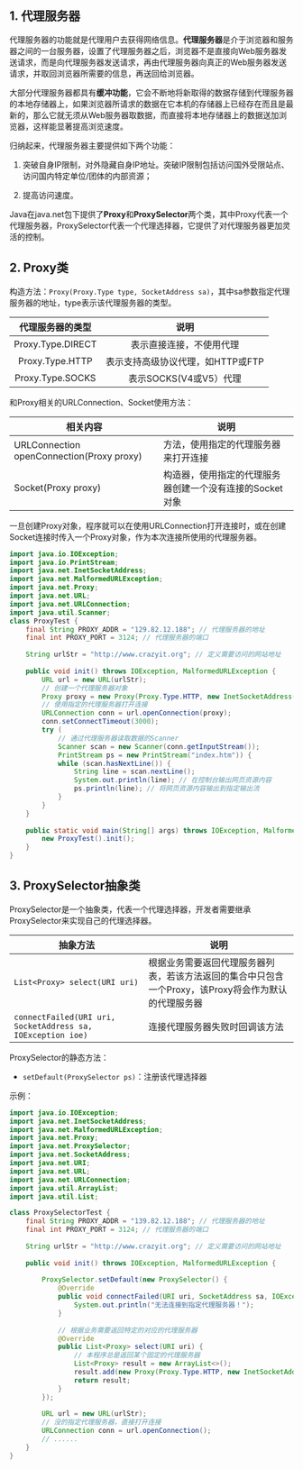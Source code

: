 ## 1. 代理服务器

代理服务器的功能就是代理用户去获得网络信息。**代理服务器**是介于浏览器和服务器之间的一台服务器，设置了代理服务器之后，浏览器不是直接向Web服务器发送请求，而是向代理服务器发送请求，再由代理服务器向真正的Web服务器发送请求，并取回浏览器所需要的信息，再送回给浏览器。

大部分代理服务器都具有**缓冲功能**，它会不断地将新取得的数据存储到代理服务器的本地存储器上，如果浏览器所请求的数据在它本机的存储器上已经存在而且是最新的，那么它就无须从Web服务器取数据，而直接将本地存储器上的数据送加浏览器，这样能显著提高浏览速度。

归纳起来，代理服务器主要提供如下两个功能：

1. 突破自身IP限制，对外隐藏自身IP地址。突破IP限制包括访问国外受限站点、访问国内特定单位/团体的内部资源；

2. 提高访问速度。

Java在java.net包下提供了**Proxy**和**ProxySelector**两个类，其中Proxy代表一个代理服务器，ProxySelector代表一个代理选择器，它提供了对代理服务器更加灵活的控制。

## 2. Proxy类

构造方法：`Proxy(Proxy.Type type, SocketAddress sa)`，其中sa参数指定代理服务器的地址，type表示该代理服务器的类型。

| 代理服务器的类型  |               说明                |
| :---------------: | :-------------------------------: |
| Proxy.Type.DIRECT |     表示直接连接，不使用代理      |
|  Proxy.Type.HTTP  | 表示支持高级协议代理，如HTTP或FTP |
| Proxy.Type.SOCKS  |      表示SOCKS(V4或V5）代理       |

和Proxy相关的URLConnection、Socket使用方法：

| 相关内容                                   | 说明                                                     |
| ------------------------------------------ | -------------------------------------------------------- |
| URLConnection  openConnection(Proxy proxy) | 方法，使用指定的代理服务器来打开连接                     |
| Socket(Proxy  proxy)                       | 构造器，使用指定的代理服务器创建一个没有连接的Socket对象 |

一旦创建Proxy对象，程序就可以在使用URLConnection打开连接时，或在创建Socket连接时传入一个Proxy对象，作为本次连接所使用的代理服务器。

```java
import java.io.IOException;
import java.io.PrintStream;
import java.net.InetSocketAddress;
import java.net.MalformedURLException;
import java.net.Proxy;
import java.net.URL;
import java.net.URLConnection;
import java.util.Scanner;
class ProxyTest {
    final String PROXY_ADDR = "129.82.12.188"; // 代理服务器的地址
    final int PROXY_PORT = 3124; // 代理服务器的端口
    
    String urlStr = "http://www.crazyit.org"; // 定义需要访问的网站地址
    
    public void init() throws IOException, MalformedURLException {
        URL url = new URL(urlStr);
        // 创建一个代理服务器对象
        Proxy proxy = new Proxy(Proxy.Type.HTTP, new InetSocketAddress(PROXY_ADDR, PROXY_PORT));
        // 使用指定的代理服务器打开连接
        URLConnection conn = url.openConnection(proxy);
        conn.setConnectTimeout(3000);
        try (
            // 通过代理服务器读取数据的Scanner
            Scanner scan = new Scanner(conn.getInputStream());
            PrintStream ps = new PrintStream("index.htm")) {
            while (scan.hasNextLine()) {
                String line = scan.nextLine();
                System.out.println(line); // 在控制台输出网页资源内容
                ps.println(line); // 将网页资源内容输出到指定输出流
            }
        }
    }
    
    public static void main(String[] args) throws IOException, MalformedURLException {
        new ProxyTest().init();
    }
}
```

## 3. ProxySelector抽象类

ProxySelector是一个抽象类，代表一个代理选择器，开发者需要继承ProxySelector来实现自己的代理选择器。

| 抽象方法                                                    | 说明                                                         |
| ----------------------------------------------------------- | ------------------------------------------------------------ |
| `List<Proxy> select(URI uri)`                               | 根据业务需要返回代理服务器列表，若该方法返回的集合中只包含一个Proxy，该Proxy将会作为默认的代理服务器 |
| `connectFailed(URI uri, SocketAddress sa, IOException ioe)` | 连接代理服务器失败时回调该方法                               |

ProxySelector的静态方法：

- `setDefault(ProxySelector ps)`：注册该代理选择器

示例：

```java
import java.io.IOException;
import java.net.InetSocketAddress;
import java.net.MalformedURLException;
import java.net.Proxy;
import java.net.ProxySelector;
import java.net.SocketAddress;
import java.net.URI;
import java.net.URL;
import java.net.URLConnection;
import java.util.ArrayList;
import java.util.List;

class ProxySelectorTest {
    final String PROXY_ADDR = "139.82.12.188"; // 代理服务器的地址
    final int PROXY_PORT = 3124; // 代理服务器的端口
    
    String urlStr = "http://www.crazyit.org"; // 定义需要访问的网站地址
    
    public void init() throws IOException, MalformedURLException {
        
        ProxySelector.setDefault(new ProxySelector() {
            @Override
            public void connectFailed(URI uri, SocketAddress sa, IOException ioException) {
                System.out.println("无法连接到指定代理服务器！");
            }
            
            // 根据业务需要返回特定的对应的代理服务器
            @Override
            public List<Proxy> select(URI uri) {
                // 本程序总是返回某个固定的代理服务器
                List<Proxy> result = new ArrayList<>();
                result.add(new Proxy(Proxy.Type.HTTP, new InetSocketAddress(PROXY_ADDR, PROXY_PORT)));
                return result;
            }
        });
        
        URL url = new URL(urlStr);
        // 没的指定代理服务器，直接打开连接
        URLConnection conn = url.openConnection();
        // ......
    }
}
```

